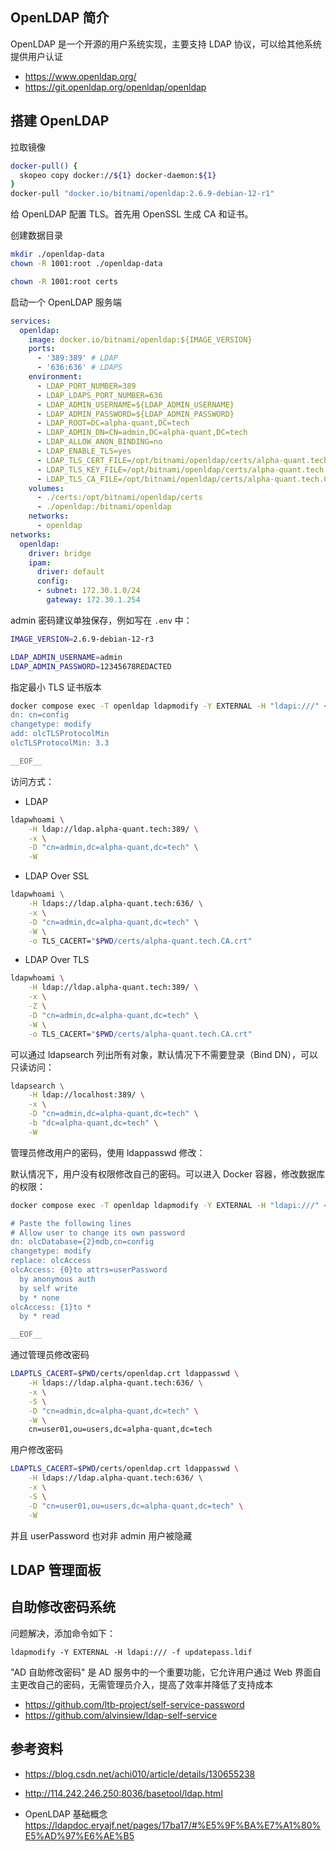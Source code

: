 ## OpenLDAP 简介

OpenLDAP 是一个开源的用户系统实现，主要支持 LDAP 协议，可以给其他系统提供用户认证

- <https://www.openldap.org/>
- <https://git.openldap.org/openldap/openldap>

## 搭建 OpenLDAP

拉取镜像

```bash
docker-pull() {
  skopeo copy docker://${1} docker-daemon:${1}
}
docker-pull "docker.io/bitnami/openldap:2.6.9-debian-12-r1"
```

给 OpenLDAP 配置 TLS。首先用 OpenSSL 生成 CA 和证书。

创建数据目录

```bash
mkdir ./openldap-data
chown -R 1001:root ./openldap-data

chown -R 1001:root certs
```

启动一个 OpenLDAP 服务端

```yaml
services:
  openldap:
    image: docker.io/bitnami/openldap:${IMAGE_VERSION}
    ports:
      - '389:389' # LDAP
      - '636:636' # LDAPS
    environment:
      - LDAP_PORT_NUMBER=389
      - LDAP_LDAPS_PORT_NUMBER=636
      - LDAP_ADMIN_USERNAME=${LDAP_ADMIN_USERNAME}
      - LDAP_ADMIN_PASSWORD=${LDAP_ADMIN_PASSWORD}
      - LDAP_ROOT=DC=alpha-quant,DC=tech
      - LDAP_ADMIN_DN=CN=admin,DC=alpha-quant,DC=tech
      - LDAP_ALLOW_ANON_BINDING=no
      - LDAP_ENABLE_TLS=yes
      - LDAP_TLS_CERT_FILE=/opt/bitnami/openldap/certs/alpha-quant.tech.crt
      - LDAP_TLS_KEY_FILE=/opt/bitnami/openldap/certs/alpha-quant.tech.key
      - LDAP_TLS_CA_FILE=/opt/bitnami/openldap/certs/alpha-quant.tech.CA.crt
    volumes:
      - ./certs:/opt/bitnami/openldap/certs
      - ./openldap:/bitnami/openldap
    networks:
      - openldap
networks:
  openldap:
    driver: bridge
    ipam:
      driver: default
      config:
      - subnet: 172.30.1.0/24
        gateway: 172.30.1.254

```

admin 密码建议单独保存，例如写在 `.env` 中：

```bash
IMAGE_VERSION=2.6.9-debian-12-r3

LDAP_ADMIN_USERNAME=admin
LDAP_ADMIN_PASSWORD=12345678REDACTED
```

指定最小 TLS 证书版本

```bash
docker compose exec -T openldap ldapmodify -Y EXTERNAL -H "ldapi:///" << __EOF__
dn: cn=config
changetype: modify
add: olcTLSProtocolMin
olcTLSProtocolMin: 3.3

__EOF__
```

访问方式：

- LDAP

```bash
ldapwhoami \
    -H ldap://ldap.alpha-quant.tech:389/ \
    -x \
    -D "cn=admin,dc=alpha-quant,dc=tech" \
    -W
```

- LDAP Over SSL

```bash
ldapwhoami \
    -H ldaps://ldap.alpha-quant.tech:636/ \
    -x \
    -D "cn=admin,dc=alpha-quant,dc=tech" \
    -W \
    -o TLS_CACERT="$PWD/certs/alpha-quant.tech.CA.crt"
```

- LDAP Over TLS

```bash
ldapwhoami \
    -H ldap://ldap.alpha-quant.tech:389/ \
    -x \
    -Z \
    -D "cn=admin,dc=alpha-quant,dc=tech" \
    -W \
    -o TLS_CACERT="$PWD/certs/alpha-quant.tech.CA.crt"
```

可以通过 ldapsearch 列出所有对象，默认情况下不需要登录（Bind DN），可以只读访问：

```bash
ldapsearch \
    -H ldap://localhost:389/ \
    -x \
    -D "cn=admin,dc=alpha-quant,dc=tech" \
    -b "dc=alpha-quant,dc=tech" \
    -W
```

管理员修改用户的密码，使用 ldappasswd 修改：

默认情况下，用户没有权限修改自己的密码。可以进入 Docker 容器，修改数据库的权限：

```bash
docker compose exec -T openldap ldapmodify -Y EXTERNAL -H "ldapi:///" << __EOF__

# Paste the following lines
# Allow user to change its own password
dn: olcDatabase={2}mdb,cn=config
changetype: modify
replace: olcAccess
olcAccess: {0}to attrs=userPassword
  by anonymous auth
  by self write
  by * none
olcAccess: {1}to *
  by * read

__EOF__

```

通过管理员修改密码

```bash
LDAPTLS_CACERT=$PWD/certs/openldap.crt ldappasswd \
    -H ldaps://ldap.alpha-quant.tech:636/ \
    -x \
    -S \
    -D "cn=admin,dc=alpha-quant,dc=tech" \
    -W \
    cn=user01,ou=users,dc=alpha-quant,dc=tech
```

用户修改密码

```bash
LDAPTLS_CACERT=$PWD/certs/openldap.crt ldappasswd \
    -H ldaps://ldap.alpha-quant.tech:636/ \
    -x \
    -S \
    -D "cn=user01,ou=users,dc=alpha-quant,dc=tech" \
    -W
```

并且 userPassword 也对非 admin 用户被隐藏

## LDAP 管理面板



## 自助修改密码系统

问题解决，添加命令如下：

``` 
ldapmodify -Y EXTERNAL -H ldapi:/// -f updatepass.ldif
```

"AD 自助修改密码" 是 AD 服务中的一个重要功能，它允许用户通过 Web 界面自主更改自己的密码，无需管理员介入，提高了效率并降低了支持成本

- <https://github.com/ltb-project/self-service-password>
- <https://github.com/alvinsiew/ldap-self-service>

## 参考资料

- <https://blog.csdn.net/achi010/article/details/130655238>

- <http://114.242.246.250:8036/basetool/ldap.html>

- OpenLDAP 基础概念 <https://ldapdoc.eryajf.net/pages/17ba17/#%E5%9F%BA%E7%A1%80%E5%AD%97%E6%AE%B5>
